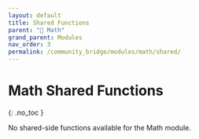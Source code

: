```yaml
---
layout: default
title: Shared Functions
parent: "🔢 Math"
grand_parent: Modules
nav_order: 3
permalink: /community_bridge/modules/math/shared/
---
```


# Math Shared Functions
{: .no_toc }

No shared-side functions available for the Math module.